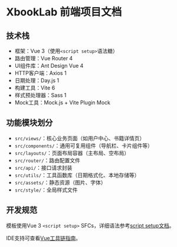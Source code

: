 # XbookLab 前端项目文档

## 技术栈
- 框架：Vue 3（使用`<script setup>`语法糖）
- 路由管理：Vue Router 4
- UI组件库：Ant Design Vue 4
- HTTP客户端：Axios 1
- 日期处理：Day.js 1
- 构建工具：Vite 6
- 样式预处理器：Sass 1
- Mock工具：Mock.js + Vite Plugin Mock

## 功能模块划分
- `src/views/`：核心业务页面（如用户中心、书籍详情页）
- `src/components/`：通用可复用组件（导航栏、卡片组件等）
- `src/layouts/`：页面布局容器（主布局、空布局）
- `src/router/`：路由配置文件
- `src/api/`：接口请求封装
- `src/utils/`：工具函数库（日期格式化、本地存储等）
- `src/assets/`：静态资源（图片、字体）
- `src/style/`：全局样式文件

## 开发规范
模板使用Vue 3 `<script setup>` SFCs，详细语法参考[script setup文档](https://v3.vuejs.org/api/sfc-script-setup.html#sfc-script-setup)。

IDE支持可查看[Vue工具链指南](https://vuejs.org/guide/scaling-up/tooling.html#ide-support)。
